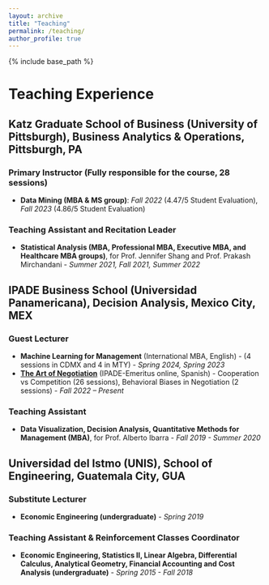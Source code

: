 ```yaml
---
layout: archive
title: "Teaching"
permalink: /teaching/
author_profile: true
---
```


{% include base_path %}
# Teaching Experience

## Katz Graduate School of Business (University of Pittsburgh), Business Analytics & Operations, Pittsburgh, PA

### Primary Instructor (Fully responsible for the course, 28 sessions)
- **Data Mining (MBA & MS group)**: *Fall 2022* (4.47/5 Student Evaluation), *Fall 2023* (4.86/5 Student Evaluation) 

### Teaching Assistant and Recitation Leader
- **Statistical Analysis (MBA, Professional MBA, Executive MBA, and Healthcare MBA groups)**, for Prof. Jennifer Shang and Prof. Prakash Mirchandani - *Summer 2021, Fall 2021, Summer 2022*

## IPADE Business School (Universidad Panamericana), Decision Analysis, Mexico City, MEX

### Guest Lecturer
- **Machine Learning for Management** (International MBA, English) - (4 sessions in CDMX and 4 in MTY) - *Spring 2024, Spring 2023*
- [**The Art of Negotiation**](https://online.ipade.mx/negociacion-arte-ciencia) (IPADE-Emeritus online, Spanish) - Cooperation vs Competition (26 sessions), Behavioral Biases in Negotiation (2 sessions) - *Fall 2022 – Present*

### Teaching Assistant
- **Data Visualization, Decision Analysis, Quantitative Methods for Management (MBA)**, for Prof. Alberto Ibarra - *Fall 2019 - Summer 2020*

## Universidad del Istmo (UNIS), School of Engineering, Guatemala City, GUA

### Substitute Lecturer
- **Economic Engineering (undergraduate)** - *Spring 2019*

### Teaching Assistant & Reinforcement Classes Coordinator
- **Economic Engineering, Statistics II, Linear Algebra, Differential Calculus, Analytical Geometry, Financial Accounting and Cost Analysis (undergraduate)** - *Spring 2015 - Fall 2018*
